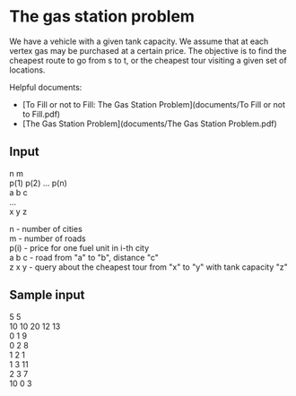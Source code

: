 # The gas station problem

We have a vehicle with a given tank capacity. We assume that at each vertex gas
may be purchased at a certain price. The objective is to find the cheapest route to go from s to
t, or the cheapest tour visiting a given set of locations.

Helpful documents:
* [To Fill or not to Fill: The Gas Station Problem](documents/To Fill or not to Fill.pdf)
* [The Gas Station Problem](documents/The Gas Station Problem.pdf)

## Input 
n m  
p(1) p(2) ... p(n)  
a b c  
...  
x y z


n - number of cities  
m - number of roads  
p(i) - price for one fuel unit in i-th city   
a b c - road from "a" to "b", distance "c"  
z x y - query about the cheapest tour from "x" to "y" with tank capacity "z"

## Sample input
5 5  
10 10 20 12 13  
0 1 9  
0 2 8  
1 2 1  
1 3 11  
2 3 7  
10 0 3